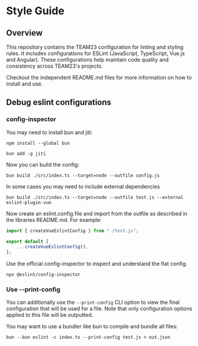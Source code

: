 # Style Guide

## Overview

This repository contains the TEAM23 configuration for linting and styling rules.
It includes configurations for ESLint (JavaScript, TypeScript, Vue.js and Angular).
These configurations help maintain code quality and consistency across TEAM23's projects.

Checkout the independent README.md files for more information on how to install and use.

## Debug eslint configurations

### config-inspector

You may need to install bun and jiti:

```shell
npm install --global bun

bun add -g jiti
```

Now you can build the config:

```shell
bun build ./src/index.ts --target=node --outfile config.js
```

In some cases you may need to include external dependencies

```shell
bun build ./src/index.ts --target=node --outfile test.js --external eslint-plugin-vue
```

Now create an eslint.config.file and import from the outfile as described in the libraries README.md.
For example:

```ts
import { createVueEslintConfig } from "./test.js";

export default [
    ...createVueEslintConfig(),
];
```

Use the official config-inspector to inspect and understand the flat config.

```shell
npx @eslint/config-inspector
```

### Use --print-config

You can additionally use the `--print-config` CLI option to view the final configuration that will be used for a file. Note that only
configuration options applied to this file will be outputted.

You may want to use a bundler like bun to compile and bundle all files:

```
bun --bun eslint -c index.ts --print-config test.js > out.json
```
